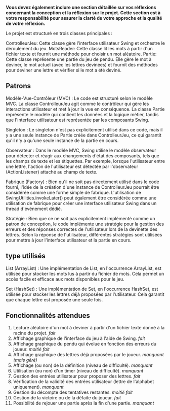 **Vous devez également inclure une section détaillée sur vos réflexions concernant la conception et la réflexion sur le projet. Cette section est à votre responsabilité pour assurer la clarté de votre approche et la qualité de votre réflexion.**

Le projet est structuré en trois classes principales :

ControlleurJeu: Cette classe gère l'interface utilisateur Swing et orchestre le déroulement du jeu.
MotsReader: Cette classe lit les mots à partir d'un fichier texte et fournit une méthode pour choisir un mot aléatoire.
Partie: Cette classe représente une partie du jeu de pendu. Elle gère le mot à deviner, le mot actuel (avec les lettres devinées) et fournit des méthodes pour deviner une lettre et vérifier si le mot a été deviné.

## Patrons
Modèle-Vue-Contrôleur (MVC) :
        Le code est structuré selon le modèle MVC. La classe ControlleurJeu agit comme le contrôleur qui gère les interactions utilisateur et met à jour la vue en conséquence. La classe Partie représente le modèle qui contient les données et la logique métier, tandis que l'interface utilisateur est représentée par les composants Swing.

Singleton :
        Le singleton n'est pas explicitement utilisé dans ce code, mais il y a une seule instance de Partie créée dans ControlleurJeu, ce qui garantit qu'il n'y a qu'une seule instance de la partie en cours.

Observateur :
        Dans le modèle MVC, Swing utilise le modèle observateur pour détecter et réagir aux changements d'état des composants, tels que les champs de texte et les étiquettes. Par exemple, lorsque l'utilisateur entre une lettre, l'action de l'utilisateur est détectée par l'observateur (ActionListener) attaché au champ de texte.

Fabrique (Factory) :
        Bien qu'il ne soit pas directement utilisé dans le code fourni, l'idée de la création d'une instance de ControlleurJeu pourrait être considérée comme une forme simple de fabrique. L'utilisation de SwingUtilities.invokeLater() peut également être considérée comme une utilisation de fabrique pour créer une interface utilisateur Swing dans un thread d'événement dédié.

Stratégie :
        Bien que ce ne soit pas explicitement implémenté comme un patron de conception, le code implémente une stratégie pour la gestion des erreurs et des réponses correctes de l'utilisateur lors de la devinette des lettres. Selon la réponse de l'utilisateur, différentes stratégies sont utilisées pour mettre à jour l'interface utilisateur et la partie en cours.

## type utilisés
List (ArrayList) :
    Une implémentation de List, en l'occurrence ArrayList, est utilisée pour stocker les mots lus à partir du fichier de mots. Cela permet un accès facile et efficace aux mots disponibles pour le jeu.
    
Set (HashSet) :
    Une implémentation de Set, en l'occurrence HashSet, est utilisée pour stocker les lettres déjà proposées par l'utilisateur. Cela garantit que chaque lettre est proposée une seule fois.
    
## Fonctionnalités attendues

1. Lecture aléatoire d'un mot à deviner à partir d'un fichier texte donné à la racine du projet. *fait*
2. Affichage graphique de l'interface du jeu à l'aide de Swing. *fait*
3. Affichage graphique du pendu qui évolue en fonction des erreurs du joueur. *moitié fait*
4. Affichage graphique des lettres déjà proposées par le joueur. *manquant (mais géré)*
5. Affichage (ou non) de la définition (niveau de difficulté). *manquant*
6. Utilisation (ou non) d'un timer (niveau de difficulté). *manquant*
7. Gestion des entrées utilisateur pour proposer des lettres. *fait*
8. Vérification de la validité des entrées utilisateur (lettre de l'alphabet uniquement). *manquant*
9. Gestion du décompte des tentatives restantes. *moitié fait*
10. Gestion de la victoire ou de la défaite du joueur. *fait*
11. Possibilité de rejouer une partie après la fin d'une partie. *manquant*

